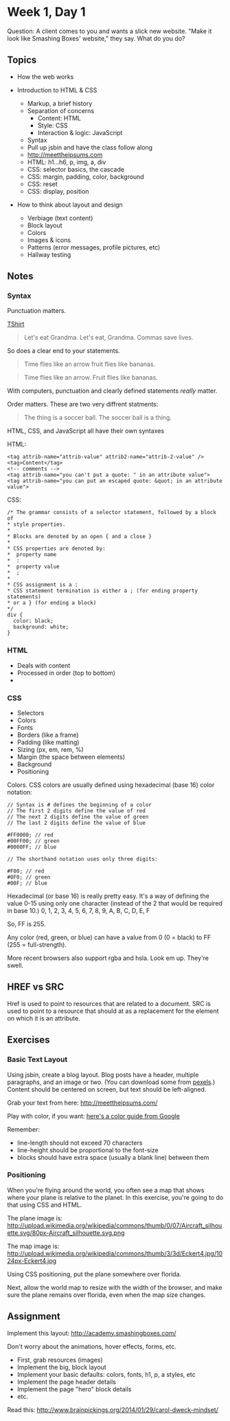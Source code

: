 # Week 1, Day 1

Question: A client comes to you and wants a slick new website. "Make it look
like Smashing Boxes' website," they say. What do you do?

## Topics

- How the web works
- Introduction to HTML & CSS
  - Markup, a brief history
  - Separation of concerns
    - Content: HTML
    - Style: CSS
    - Interaction & logic: JavaScript
  - Syntax
  - Pull up jsbin and have the class follow along
  - http://meettheipsums.com
  - HTML: h1...h6, p, img, a, div
  - CSS: selector basics, the cascade
  - CSS: margin, padding, color, background
  - CSS: reset
  - CSS: display, position

- How to think about layout and design
  - Verbiage (text content)
  - Block layout
  - Colors
  - Images & icons
  - Patterns (error messages, profile pictures, etc)
  - Hallway testing

## Notes

### Syntax
Punctuation matters.

[TShirt](http://www.signals.com/signals/T-Shirts-Sweatshirts-Hoodies_4AA/View-All-T-Shirts-Sweatshirts_4AALL/Item_s-Commas-Save-Lives-Shirts_HN3281.html)

  > Let's eat Grandma. Let's eat, Grandma. Commas save lives.

So does a clear end to your statements.

  > Time flies like an arrow fruit flies like bananas.

  > Time flies like an arrow. Fruit flies like bananas.

With computers, punctuation and clearly defined statements *really* matter.

Order matters. These are two very diffrent statments:

  > The thing is a soccer ball. The soccer ball is a thing.

HTML, CSS, and JavaScript all have their own syntaxes

  HTML:

    <tag attrib-name="attrib-value" attrib2-name="attrib-2-value" />
    <tag>Content</tag>
    <!-- comments -->
    <tag attrib-name="you can't put a quote: " in an attribute value">
    <tag attrib-name="you can put an escaped quote: &quot; in an attribute value">


  CSS:

    /* The grammar consists of a selector statement, followed by a block of
    * style properties.
    *
    * Blocks are denoted by an open { and a close }
    *
    * CSS properties are denoted by:
    *  property name
    *  :
    *  property value
    *  ;
    *
    * CSS assignment is a :
    * CSS statement termination is either a ; (for ending property statements)
    * or a } (for ending a block)
    */
    div {
      color: black;
      background: white;
    }

### HTML

* Deals with content
* Processed in order (top to bottom)
*

### CSS

* Selectors
* Colors
* Fonts
* Borders (like a frame)
* Padding (like matting)
* Sizing (px, em, rem, %)
* Margin (the space between elements)
* Background
* Positioning

Colors. CSS colors are usually defined using hexadecimal (base 16) color notation:

    // Syntax is # defines the beginning of a color
    // The first 2 digits define the value of red
    // The next 2 digits define the value of green
    // The last 2 digits define the value of blue

    #FF0000; // red
    #00FF00; // green
    #0000FF; // blue

    // The shorthand notation uses only three digits:

    #F00; // red
    #0F0; // green
    #00F; // blue

Hexadecimal (or base 16) is really pretty easy. It's a way of defining the value
0-15 using only one character (instead of the 2 that would be required in base
10.) 0, 1, 2, 3, 4, 5, 6, 7, 8, 9, A, B, C, D, E, F

So, FF is 255.

Any color (red, green, or blue) can have a value from 0 (0 = black) to FF (255 =
full-strength).

More recent browsers also support rgba and hsla. Look em up. They're swell.

## HREF vs SRC

Href is used to point to resources that are related to a document. SRC is used
to point to a resource that should at as a replacement for the element on which
it is an attribute.

## Exercises

### Basic Text Layout

Using jsbin, create a blog layout. Blog posts have a header, multiple paragraphs, and
an image or two. (You can download some from [pexels](http://www.pexels.com/).)
Content should be centered on screen, but text should be left-aligned.

Grab your text from here: http://meettheipsums.com/

Play with color, if you want: [here's a color guide from Google](http://www.google.com/design/spec/style/color.html#color-color-palette)

Remember:

- line-length should not exceed 70 characters
- line-height should be proportional to the font-size
- blocks should have extra space (usually a blank line) between them

### Positioning

When you're flying around the world, you often see a map that shows where your
plane is relative to the planet. In this exercise, you're going to do that
using CSS and HTML.

The plane image is: http://upload.wikimedia.org/wikipedia/commons/thumb/0/07/Aircraft_silhouette.svg/80px-Aircraft_silhouette.svg.png

The map image is: http://upload.wikimedia.org/wikipedia/commons/thumb/3/3d/Eckert4.jpg/1024px-Eckert4.jpg

Using CSS positioning, put the plane somewhere over florida.

Next, allow the world map to resize with the width of the browser, and make sure
the plane remains over florida, even when the map size changes.


## Assignment

Implement this layout: http://academy.smashingboxes.com/

Don't worry about the animations, hover effects, forms, etc.

  - First, grab resources (images)
  - Implement the big, block layout
  - Implement your basic defaults: colors, fonts, h1, p, a styles, etc
  - Implement the page header details
  - Implement the page "hero" block details
  - etc.

Read this: http://www.brainpickings.org/2014/01/29/carol-dweck-mindset/
